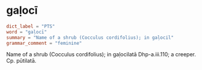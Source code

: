 # gaḷocī

``` toml
dict_label = "PTS"
word = "gaḷocī"
summary = "Name of a shrub (Cocculus cordifolius); in gaḷocil"
grammar_comment = "feminine"
```

Name of a shrub (Cocculus cordifolius); in gaḷocilatā Dhp\-a.iii.110; a creeper. Cp. pūtilatā.

